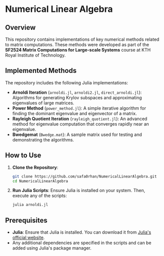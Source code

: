 # Numerical Linear Algebra

## Overview
This repository contains implementations of key numerical methods related to matrix computations. These methods were developed as part of the **SF2524 Matrix Computations for Large-scale Systems** course at KTH Royal Institute of Technology.

## Implemented Methods
The repository includes the following Julia implementations:
- **Arnoldi Iteration** (`arnoldi.jl`, `arnoldi2.jl`, `direct_arnoldi.jl`): Algorithms for generating Krylov subspaces and approximating eigenvalues of large matrices.
- **Power Method** (`power_method.jl`): A simple iterative algorithm for finding the dominant eigenvalue and eigenvector of a matrix.
- **Rayleigh Quotient Iteration** (`rayleigh_quotient.jl`): An advanced method for eigenvalue computation that converges rapidly near an eigenvalue.
- **Bwedgemat** (`Bwedge.mat`): A sample matrix used for testing and demonstrating the algorithms.

## How to Use
1. **Clone the Repository**:
   ```bash
   git clone https://github.com/safa0rhan/NumericalLinearAlgebra.git
   cd NumericalLinearAlgebra
   ```

2. **Run Julia Scripts**:
   Ensure Julia is installed on your system. Then, execute any of the scripts:
   ```bash
   julia arnoldi.jl
   ```

## Prerequisites
- **Julia**: Ensure that Julia is installed. You can download it from [Julia's official website](https://julialang.org/downloads/).
- Any additional dependencies are specified in the scripts and can be added using Julia's package manager.
